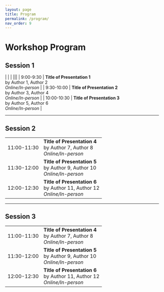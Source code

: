 ```yaml
---
layout: page
title: Program
permalink: /program/
nav_order: 9
---
```

# Workshop Program

## Session 1
|     |                              |
|||
| 9:00-9:30   | **Title of Presentation 1**<br/>by Author 1, Author 2<br/>*Online/In-person* |
| 9:30-10:00 | **Title of Presentation 2**<br/>by Author 3, Author 4<br/>*Online/In-person* |
| 10:00-10:30 | **Title of Presentation 3**<br/>by Author 5, Author 6<br/>*Online/In-person* |

---

## Session 2

|     |                              |
|-----|------------------------------|
| 11:00-11:30   | **Title of Presentation 4**<br/>by Author 7, Author 8<br/>*Online/In-person* |
| 11:30-12:00 | **Title of Presentation 5**<br/>by Author 9, Author 10<br/>*Online/In-person* |
| 12:00-12:30 | **Title of Presentation 6**<br/>by Author 11, Author 12<br/>*Online/In-person* |

---

## Session 3

|     |                              |
|-----|------------------------------|
| 11:00-11:30   | **Title of Presentation 4**<br/>by Author 7, Author 8<br/>*Online/In-person* |
| 11:30-12:00 | **Title of Presentation 5**<br/>by Author 9, Author 10<br/>*Online/In-person* |
| 12:00-12:30 | **Title of Presentation 6**<br/>by Author 11, Author 12<br/>*Online/In-person* |

